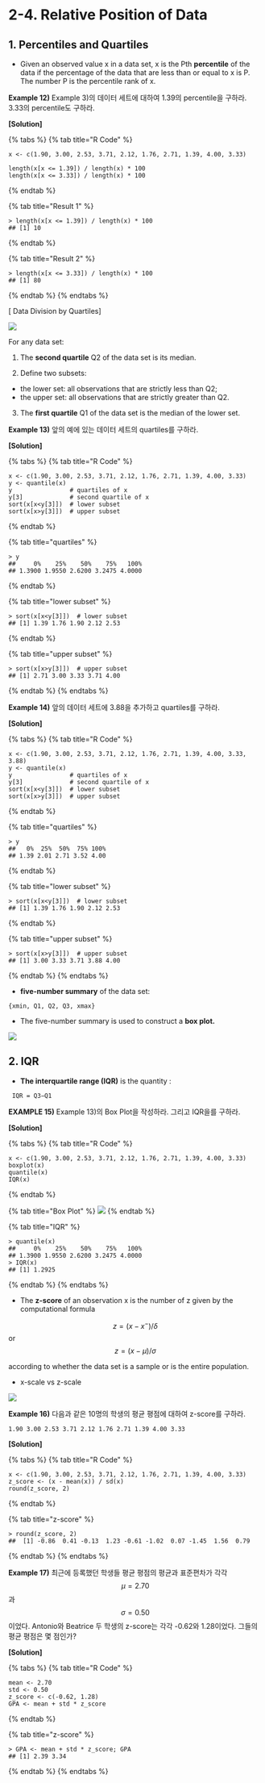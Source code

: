 # 2-4. Relative Position of Data

## 1. Percentiles and Quartiles

* Given an observed value x in a data set, x is the Pth **percentile** of the data if the percentage of the data that are less than or equal to x is P. The number P is the percentile rank of x.

**Example 12\)** Example 3\)의 데이터 세트에 대하여 1.39의 percentile을 구하라. 3.33의 percentile도 구하라.

**\[Solution\]**

{% tabs %}
{% tab title="R Code" %}
```text
x <- c(1.90, 3.00, 2.53, 3.71, 2.12, 1.76, 2.71, 1.39, 4.00, 3.33)

length(x[x <= 1.39]) / length(x) * 100
length(x[x <= 3.33]) / length(x) * 100
```
{% endtab %}

{% tab title="Result 1" %}
```text
> length(x[x <= 1.39]) / length(x) * 100
## [1] 10
```
{% endtab %}

{% tab title="Result 2" %}
```text
> length(x[x <= 3.33]) / length(x) * 100
## [1] 80
```
{% endtab %}
{% endtabs %}

\[ Data Division by Quartiles\]

![](../.gitbook/assets/20191011_102919.png)

For any data set: 

1. The **second quartile** Q2 of the data set is its median. 

2. Define two subsets: 

* the lower set: all observations that are strictly less than Q2; 
* the upper set: all observations that are strictly greater than Q2. 

3. The **first quartile** Q1 of the data set is the median of the lower set.

**Example 13\)** 앞의 예에 있는 데이터 세트의 quartiles를 구하라.

**\[Solution\]**

{% tabs %}
{% tab title="R Code" %}
```text
x <- c(1.90, 3.00, 2.53, 3.71, 2.12, 1.76, 2.71, 1.39, 4.00, 3.33)
y <- quantile(x)
y                # quartiles of x
y[3]             # second quartile of x
sort(x[x<y[3]])  # lower subset
sort(x[x>y[3]])  # upper subset
```
{% endtab %}

{% tab title="quartiles" %}
```text
> y
##     0%    25%    50%    75%   100% 
## 1.3900 1.9550 2.6200 3.2475 4.0000 
```
{% endtab %}

{% tab title="lower subset" %}
```text
> sort(x[x<y[3]])  # lower subset
## [1] 1.39 1.76 1.90 2.12 2.53
```
{% endtab %}

{% tab title="upper subset" %}
```text
> sort(x[x>y[3]])  # upper subset
## [1] 2.71 3.00 3.33 3.71 4.00
```
{% endtab %}
{% endtabs %}

**Example 14\)** 앞의 데이터 세트에 3.88을 추가하고 quartiles를 구하라.

**\[Solution\]**

{% tabs %}
{% tab title="R Code" %}
```text
x <- c(1.90, 3.00, 2.53, 3.71, 2.12, 1.76, 2.71, 1.39, 4.00, 3.33, 3.88)
y <- quantile(x)
y                # quartiles of x
y[3]             # second quartile of x
sort(x[x<y[3]])  # lower subset
sort(x[x>y[3]])  # upper subset
```
{% endtab %}

{% tab title="quartiles" %}
```text
> y
##   0%  25%  50%  75% 100% 
## 1.39 2.01 2.71 3.52 4.00 
```
{% endtab %}

{% tab title="lower subset" %}
```text
> sort(x[x<y[3]])  # lower subset
## [1] 1.39 1.76 1.90 2.12 2.53
```
{% endtab %}

{% tab title="upper subset" %}
```text
> sort(x[x>y[3]])  # upper subset
## [1] 3.00 3.33 3.71 3.88 4.00
```
{% endtab %}
{% endtabs %}

* **five-number summary** of the data set:

```text
{xmin, Q1, Q2, Q3, xmax}
```

* The five-number summary is used to construct a **box plot.**

![](../.gitbook/assets/20191011_105716.png)

## 2. IQR

* **The interquartile range \(IQR\)** is the quantity : 

```text
 IQR = Q3−Q1 
```

**EXAMPLE 15\)** Example 13\)의 Box Plot을 작성하라. 그리고 IQR을를 구하라.

**\[Solution\]**

{% tabs %}
{% tab title="R Code" %}
```text
x <- c(1.90, 3.00, 2.53, 3.71, 2.12, 1.76, 2.71, 1.39, 4.00, 3.33)
boxplot(x)
quantile(x)
IQR(x)
```
{% endtab %}

{% tab title="Box Plot" %}
![](../.gitbook/assets/image%20%2814%29.png)
{% endtab %}

{% tab title="IQR" %}
```text
> quantile(x)
##     0%    25%    50%    75%   100% 
## 1.3900 1.9550 2.6200 3.2475 4.0000 
> IQR(x)
## [1] 1.2925
```
{% endtab %}
{% endtabs %}

* The **z-score** of an observation x is the number of z given by the computational formula

 $$z =  (x - x^-)  /  {\delta} $$      or       $$z = (x - \mu) / \sigma$$ 

according to whether the data set is a sample or is the entire population.

* x-scale vs z-scale

![](../.gitbook/assets/image%20%286%29.png)

**Example 16\)** 다음과 같은 10명의 학생의 평균 평점에 대하여 z-score를 구하라.

```text
1.90 3.00 2.53 3.71 2.12 1.76 2.71 1.39 4.00 3.33
```

**\[Solution\]**

{% tabs %}
{% tab title="R Code" %}
```text
x <- c(1.90, 3.00, 2.53, 3.71, 2.12, 1.76, 2.71, 1.39, 4.00, 3.33)
z_score <- (x - mean(x)) / sd(x)
round(z_score, 2)
```
{% endtab %}

{% tab title="z-score" %}
```text
> round(z_score, 2)
##  [1] -0.86  0.41 -0.13  1.23 -0.61 -1.02  0.07 -1.45  1.56  0.79
```
{% endtab %}
{% endtabs %}

**Example 17\)** 최근에 등록했던 학생들 평균 평점의 평균과 표준편차가 각각 $$\mu = 2.70$$과 $$\sigma = 0.50$$ 이었다. Antonio와 Beatrice 두 학생의 z-score는 각각 -0.62와 1.28이었다. 그들의 평균 평점은 몇 점인가?

**\[Solution\]**

{% tabs %}
{% tab title="R Code" %}
```text
mean <- 2.70
std <- 0.50
z_score <- c(-0.62, 1.28)
GPA <- mean + std * z_score
```
{% endtab %}

{% tab title="z-score" %}
```text
> GPA <- mean + std * z_score; GPA
## [1] 2.39 3.34
```
{% endtab %}
{% endtabs %}

### 

